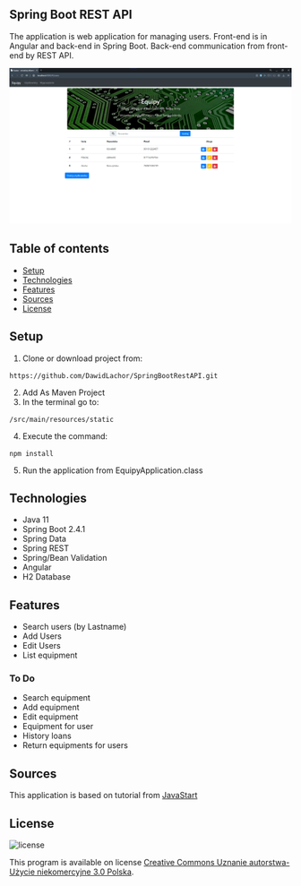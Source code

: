 ## Spring Boot REST API
The application is web application for managing users. Front-end is in Angular and back-end in Spring Boot.
Back-end communication from front-end by REST API.

![Index page](src/main/resources/static/img/IndexPage.png)

## Table of contents
* [Setup](#setup)
* [Technologies](#technologies)
* [Features](#features)
* [Sources](#sources)
* [License](#license)

## Setup

1. Clone or download project from:
```
https://github.com/DawidLachor/SpringBootRestAPI.git
```
2. Add As Maven Project
3. In the terminal go to:
```
/src/main/resources/static
```
4. Execute the command:
```
npm install
```
5. Run the application from EquipyApplication.class

## Technologies

* Java 11
* Spring Boot 2.4.1
* Spring Data
* Spring REST
* Spring/Bean Validation  
* Angular
* H2 Database

## Features

* Search users (by Lastname)
* Add Users
* Edit Users
* List equipment

### To Do

* Search equipment
* Add equipment
* Edit equipment
* Equipment for user
* History loans
* Return equipments for users

## Sources

This application is based on tutorial from [JavaStart](https://javastart.pl)

## License

![license](https://i.creativecommons.org/l/by-nc/3.0/pl/88x31.png)

This program is available on license [Creative Commons Uznanie autorstwa-Użycie niekomercyjne 3.0 Polska](http://creativecommons.org/licenses/by-nc/3.0/pl/).